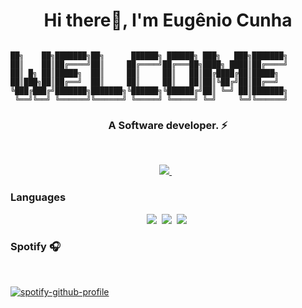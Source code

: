 <h1 align="center">Hi there👋, I'm Eugênio Cunha</h1>

```shell

██╗    ██╗███████╗██╗      ██████╗ ██████╗ ███╗   ███╗███████╗
██║    ██║██╔════╝██║     ██╔════╝██╔═══██╗████╗ ████║██╔════╝
██║ █╗ ██║█████╗  ██║     ██║     ██║   ██║██╔████╔██║█████╗  
██║███╗██║██╔══╝  ██║     ██║     ██║   ██║██║╚██╔╝██║██╔══╝  
╚███╔███╔╝███████╗███████╗╚██████╗╚██████╔╝██║ ╚═╝ ██║███████╗
 ╚══╝╚══╝ ╚══════╝╚══════╝ ╚═════╝ ╚═════╝ ╚═╝     ╚═╝╚══════╝
```

<h3 align="center">A Software developer. ⚡</h3>
<br>
<p align="center"> 
 <a href="https://www.linkedin.com/in/eugenio-cunha-68309315b/">
    <img src="https://img.shields.io/badge/linkedin-%230077B5.svg?&style=for-the-badge&logo=linkedin&logoColor=white" />
  </a>&nbsp;&nbsp;
</p>

### Languages

<p align="center">
    <img  src="https://img.shields.io/badge/Kotlin-7f52ff?style=for-the-badge&logo=kotlin&logoColor=white">&nbsp;
    <img  src="https://img.shields.io/badge/Go-007F9f?style=for-the-badge&logo=go&logoColor=white">&nbsp;
    <img  src="https://img.shields.io/badge/JavaScript-fcba03?style=for-the-badge&logo=javaScript&logoColor=white">&nbsp;
</p>

<h3>Spotify 🎧</h3>
<br>

[![spotify-github-profile](https://spotify-github-profile.vercel.app/api/view?uid=genio.py&cover_image=true&theme=default&show_offline=false&bar_color=ff9300&bar_color_cover=false)](https://github.com/kittinan/spotify-github-profile)
